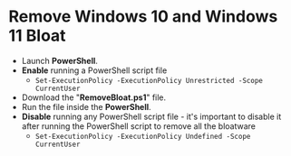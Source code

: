 # Remove Windows 10 and Windows 11 Bloat

- Launch **PowerShell**.
- **Enable** running a PowerShell script file
  - ```Set-ExecutionPolicy -ExecutionPolicy Unrestricted -Scope CurrentUser```
- Download the "**RemoveBloat.ps1**" file.
- Run the file inside the **PowerShell**.
- **Disable** running any PowerShell script file - it's important to disable it after running the PowerShell script to remove all the bloatware
  - ```Set-ExecutionPolicy -ExecutionPolicy Undefined -Scope CurrentUser```

